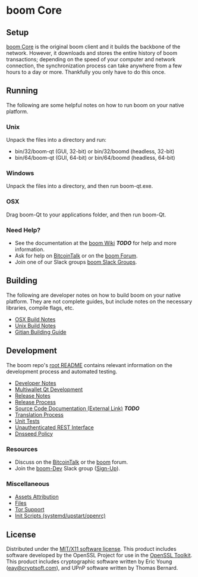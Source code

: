 boom Core
=====================

Setup
---------------------
[boom Core](http://boom.org/wallet) is the original boom client and it builds the backbone of the network. However, it downloads and stores the entire history of boom transactions; depending on the speed of your computer and network connection, the synchronization process can take anywhere from a few hours to a day or more. Thankfully you only have to do this once.

Running
---------------------
The following are some helpful notes on how to run boom on your native platform.

### Unix

Unpack the files into a directory and run:

- bin/32/boom-qt (GUI, 32-bit) or bin/32/boomd (headless, 32-bit)
- bin/64/boom-qt (GUI, 64-bit) or bin/64/boomd (headless, 64-bit)

### Windows

Unpack the files into a directory, and then run boom-qt.exe.

### OSX

Drag boom-Qt to your applications folder, and then run boom-Qt.

### Need Help?

* See the documentation at the [boom Wiki](https://en.bitcoin.it/wiki/Main_Page) ***TODO***
for help and more information.
* Ask for help on [BitcoinTalk](https://bitcointalk.org/index.php?topic=1262920.0) or on the [boom Forum](http://forum.boom.org/).
* Join one of our Slack groups [boom Slack Groups](https://boom.org/slack-logins/).

Building
---------------------
The following are developer notes on how to build boom on your native platform. They are not complete guides, but include notes on the necessary libraries, compile flags, etc.

- [OSX Build Notes](build-osx.md)
- [Unix Build Notes](build-unix.md)
- [Gitian Building Guide](gitian-building.md)

Development
---------------------
The boom repo's [root README](https://github.com/boom-Project/boom/blob/master/README.md) contains relevant information on the development process and automated testing.

- [Developer Notes](developer-notes.md)
- [Multiwallet Qt Development](multiwallet-qt.md)
- [Release Notes](release-notes.md)
- [Release Process](release-process.md)
- [Source Code Documentation (External Link)](https://dev.visucore.com/bitcoin/doxygen/) ***TODO***
- [Translation Process](translation_process.md)
- [Unit Tests](unit-tests.md)
- [Unauthenticated REST Interface](REST-interface.md)
- [Dnsseed Policy](dnsseed-policy.md)

### Resources

* Discuss on the [BitcoinTalk](https://bitcointalk.org/index.php?topic=1262920.0) or the [boom](http://forum.boom.org/) forum.
* Join the [boom-Dev](https://boom-dev.slack.com/) Slack group ([Sign-Up](https://boom-dev.herokuapp.com/)).

### Miscellaneous
- [Assets Attribution](assets-attribution.md)
- [Files](files.md)
- [Tor Support](tor.md)
- [Init Scripts (systemd/upstart/openrc)](init.md)

License
---------------------
Distributed under the [MIT/X11 software license](http://www.opensource.org/licenses/mit-license.php).
This product includes software developed by the OpenSSL Project for use in the [OpenSSL Toolkit](https://www.openssl.org/). This product includes
cryptographic software written by Eric Young ([eay@cryptsoft.com](mailto:eay@cryptsoft.com)), and UPnP software written by Thomas Bernard.

